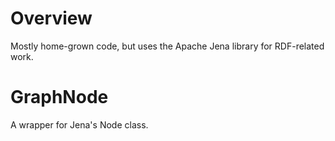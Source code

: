 # Overview
Mostly home-grown code, but uses the Apache Jena library for RDF-related work.

# GraphNode
A wrapper for Jena's Node class.
